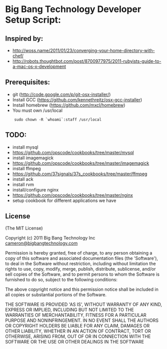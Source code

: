 # Big Bang Technology Developer Setup Script:

## Inspired by: 

* http://woss.name/2011/01/23/converging-your-home-directory-with-chef/
* http://robots.thoughtbot.com/post/8700977975/2011-rubyists-guide-to-a-mac-os-x-development

## Prerequisites: 

* git (http://code.google.com/p/git-osx-installer/)
* Install GCC (https://github.com/kennethreitz/osx-gcc-installer)
* Install homebrew (https://github.com/mxcl/homebrew)
* You must own /usr/local

```
    sudo chown -R `whoami`:staff /usr/local
```

## TODO:

* install mysql
 * https://github.com/opscode/cookbooks/tree/master/mysql
* install imagemagick
 * https://github.com/opscode/cookbooks/tree/master/imagemagick
* install ffmpeg
 * https://github.com/37signals/37s_cookbooks/tree/master/ffmpeg
* install ack
* install rvm
* install/configure nginx
 * https://github.com/opscode/cookbooks/tree/master/nginx
* setup cookbook for different applications we have

## License

(The MIT License)

Copyright (c) 2011 Big Bang Technology Inc <cameron@bigbangtechnology.com>

Permission is hereby granted, free of charge, to any person obtaining a copy of this software and associated documentation files (the 'Software'), to deal in the Software without restriction, including without limitation the rights to use, copy, modify, merge, publish, distribute, sublicense, and/or sell copies of the Software, and to permit persons to whom the Software is furnished to do so, subject to the following conditions:

The above copyright notice and this permission notice shall be included in all copies or substantial portions of the Software.

THE SOFTWARE IS PROVIDED 'AS IS', WITHOUT WARRANTY OF ANY KIND, EXPRESS OR IMPLIED, INCLUDING BUT NOT LIMITED TO THE WARRANTIES OF MERCHANTABILITY, FITNESS FOR A PARTICULAR PURPOSE AND NONINFRINGEMENT. IN NO EVENT SHALL THE AUTHORS OR COPYRIGHT HOLDERS BE LIABLE FOR ANY CLAIM, DAMAGES OR OTHER LIABILITY, WHETHER IN AN ACTION OF CONTRACT, TORT OR OTHERWISE, ARISING FROM, OUT OF OR IN CONNECTION WITH THE SOFTWARE OR THE USE OR OTHER DEALINGS IN THE SOFTWARE
